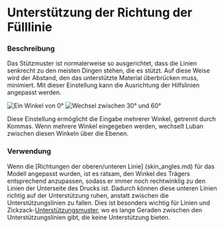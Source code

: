 Unterstützung der Richtung der Fülllinie
====
### **Beschreibung**
Das Stützmuster ist normalerweise so ausgerichtet, dass die Linien senkrecht zu den meisten Dingen stehen, die es stützt. Auf diese Weise wird der Abstand, den das unterstützte Material überbrücken muss, minimiert. Mit dieser Einstellung kann die Ausrichtung der Hilfslinien angepasst werden.

![Ein Winkel von 0°](../images/support_infill_angle_0.png)
![Wechsel zwischen 30° und 60°](../images/support_infill_angles.png)

Diese Einstellung ermöglicht die Eingabe mehrerer Winkel, getrennt durch Kommas. Wenn mehrere Winkel eingegeben werden, wechselt Luban zwischen diesen Winkeln über die Ebenen.

### **Verwendung**
Wenn die [Richtungen der oberen/unteren Linie] (skin_angles.md) für das Modell angepasst wurden, ist es ratsam, den Winkel des Trägers entsprechend anzupassen, sodass er immer noch rechtwinklig zu den Linien der Unterseite des Drucks ist. Dadurch können diese unteren Linien richtig auf der Unterstützung ruhen, anstatt zwischen die Unterstützungslinien zu fallen. Dies ist besonders wichtig für Linien und Zickzack-[Unterstützungsmuster](../support/support_pattern.md), wo es lange Geraden zwischen den Unterstützungslinien gibt, die keine Unterstützung bieten.